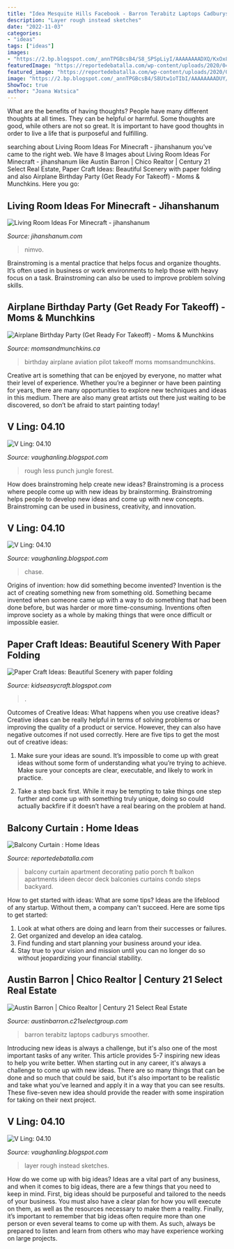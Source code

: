 ```yaml
---
title: "Idea Mesquite Hills Facebook - Barron Terabitz Laptops Cadburys Smoother"
description: "Layer rough instead sketches"
date: "2022-11-03"
categories:
- "ideas"
tags: ["ideas"]
images:
- "https://2.bp.blogspot.com/_annTPGBcsB4/S8_SPSpLiyI/AAAAAAAADXQ/KxOx8_gEP_0/s1600/1-layer-car3.jpg"
featuredImage: "https://reportedebatalla.com/wp-content/uploads/2020/04/pin-on-apartment-balcony-ft-balcony-curtain-ideas-scaled.jpg"
featured_image: "https://reportedebatalla.com/wp-content/uploads/2020/04/pin-on-apartment-balcony-ft-balcony-curtain-ideas-scaled.jpg"
image: "https://2.bp.blogspot.com/_annTPGBcsB4/S8Utw1oTIbI/AAAAAAAADUY/0-eUHFFSBvo/s400/chase.jpg"
ShowToc: true
author: "Joana Watsica"
---
```



What are the benefits of having thoughts?
People have many different thoughts at all times. They can be helpful or harmful. Some thoughts are good, while others are not so great. It is important to have good thoughts in order to live a life that is purposeful and fulfilling.

	

		
searching about Living Room Ideas For Minecraft - jihanshanum you've came to the right web. We have 8 Images about Living Room Ideas For Minecraft - jihanshanum like Austin Barron | Chico Realtor | Century 21 Select Real Estate, Paper Craft Ideas: Beautiful Scenery with paper folding and also Airplane Birthday Party (Get Ready For Takeoff) - Moms &amp; Munchkins. Here you go:
		
    
## Living Room Ideas For Minecraft - Jihanshanum

<img loading=lazy src="https://nimvo.com/wp-content/uploads/2019/05/Minecraft-living-rooms-14-750x422.jpg" onerror="this.onerror=null;this.src='https://tse4.mm.bing.net/th?id=OIP.vaMeSUbiXqBn9bSfCnO_7wHaEK&amp;pid=15.1';" alt="Living Room Ideas For Minecraft - jihanshanum">

_Source: jihanshanum.com_

>nimvo. 

	

Brainstroming is a mental practice that helps focus and organize thoughts. It’s often used in business or work environments to help those with heavy focus on a task. Brainstroming can also be used to improve problem solving skills.

    
## Airplane Birthday Party (Get Ready For Takeoff) - Moms &amp; Munchkins

<img loading=lazy src="https://www.momsandmunchkins.ca/wp-content/uploads/2013/01/pilot-full.jpg" onerror="this.onerror=null;this.src='https://tse1.mm.bing.net/th?id=OIP.kIffnfORRRhfQWazqf9WDAHaGc&amp;pid=15.1';" alt="Airplane Birthday Party (Get Ready For Takeoff) - Moms &amp; Munchkins">

_Source: momsandmunchkins.ca_

>birthday airplane aviation pilot takeoff moms momsandmunchkins. 

	

Creative art is something that can be enjoyed by everyone, no matter what their level of experience. Whether you’re a beginner or have been painting for years, there are many opportunities to explore new techniques and ideas in this medium. There are also many great artists out there just waiting to be discovered, so don’t be afraid to start painting today!

    
## V Ling: 04.10

<img loading=lazy src="https://4.bp.blogspot.com/_annTPGBcsB4/S7gmDZxMMzI/AAAAAAAADPE/kJ6bu6gftKQ/s1600/forestb.jpg" onerror="this.onerror=null;this.src='https://tse2.mm.bing.net/th?id=OIP.j7oLdyrespaV2sp1ssc9RgHaC7&amp;pid=15.1';" alt="V Ling: 04.10">

_Source: vaughanling.blogspot.com_

>rough less punch jungle forest. 

	

How does brainstroming help create new ideas?
Brainstroming is a process where people come up with new ideas by brainstorming. Brainstroming helps people to develop new ideas and come up with new concepts. Brainstroming can be used in business, creativity, and innovation.

    
## V Ling: 04.10

<img loading=lazy src="https://2.bp.blogspot.com/_annTPGBcsB4/S8Utw1oTIbI/AAAAAAAADUY/0-eUHFFSBvo/s400/chase.jpg" onerror="this.onerror=null;this.src='https://tse2.mm.bing.net/th?id=OIP.agEnkAEe0QEBsa1_RipGPQAAAA&amp;pid=15.1';" alt="V Ling: 04.10">

_Source: vaughanling.blogspot.com_

>chase. 

	

Origins of invention: how did something become invented?
Invention is the act of creating something new from something old. Something became invented when someone came up with a way to do something that had been done before, but was harder or more time-consuming. Inventions often improve society as a whole by making things that were once difficult or impossible easier.

    
## Paper Craft Ideas: Beautiful Scenery With Paper Folding

<img loading=lazy src="https://4.bp.blogspot.com/-hFh8zVLlt5M/WPWoFc6P4cI/AAAAAAAAASY/rvGcmK8pH4Y-dEnqvHWAN98Mh22jJeBCwCLcB/s1600/IMG_20170417_193807.jpg" onerror="this.onerror=null;this.src='https://tse1.mm.bing.net/th?id=OIP.UtjaJV9Vw3mPDexuEW4SCQHaFj&amp;pid=15.1';" alt="Paper Craft Ideas: Beautiful Scenery with paper folding">

_Source: kidseasycraft.blogspot.com_

>. 

	

Outcomes of Creative Ideas: What happens when you use creative ideas?
Creative ideas can be really helpful in terms of solving problems or improving the quality of a product or service. However, they can also have negative outcomes if not used correctly. Here are five tips to get the most out of creative ideas:
1. Make sure your ideas are sound. It’s impossible to come up with great ideas without some form of understanding what you’re trying to achieve. Make sure your concepts are clear, executable, and likely to work in practice.

2. Take a step back first. While it may be tempting to take things one step further and come up with something truly unique, doing so could actually backfire if it doesn’t have a real bearing on the problem at hand.

    
## Balcony Curtain : Home Ideas

<img loading=lazy src="https://reportedebatalla.com/wp-content/uploads/2020/04/pin-on-apartment-balcony-ft-balcony-curtain-ideas-scaled.jpg" onerror="this.onerror=null;this.src='https://tse1.mm.bing.net/th?id=OIP.4CCPOMhYJyUl-hLrsio63AHaJ4&amp;pid=15.1';" alt="Balcony Curtain : Home Ideas">

_Source: reportedebatalla.com_

>balcony curtain apartment decorating patio porch ft balkon apartments ideen decor deck balconies curtains condo steps backyard. 

	

How to get started with ideas: What are some tips?
Ideas are the lifeblood of any startup. Without them, a company can't succeed. Here are some tips to get started:
1. Look at what others are doing and learn from their successes or failures.
2. Get organized and develop an idea catalog. 
3. Find funding and start planning your business around your idea.  
4. Stay true to your vision and mission until you can no longer do so without jeopardizing your financial stability.

    
## Austin Barron | Chico Realtor | Century 21 Select Real Estate

<img loading=lazy src="https://upload.terabitz.com/u/c21select/agents/agt_210_77336.jpg?t=1553198176" onerror="this.onerror=null;this.src='https://tse4.mm.bing.net/th?id=OIP.d-PIt6Y7Tr05qFzcZC-dvQAAAA&amp;pid=15.1';" alt="Austin Barron | Chico Realtor | Century 21 Select Real Estate">

_Source: austinbarron.c21selectgroup.com_

>barron terabitz laptops cadburys smoother. 

	

Introducing new ideas is always a challenge, but it's also one of the most important tasks of any writer. This article provides 5-7 inspiring new ideas to help you write better.
When starting out in any career, it's always a challenge to come up with new ideas. There are so many things that can be done and so much that could be said, but it's also important to be realistic and take what you've learned and apply it in a way that you can see results. These five-seven new idea should provide the reader with some inspiration for taking on their next project.

    
## V Ling: 04.10

<img loading=lazy src="https://2.bp.blogspot.com/_annTPGBcsB4/S8_SPSpLiyI/AAAAAAAADXQ/KxOx8_gEP_0/s1600/1-layer-car3.jpg" onerror="this.onerror=null;this.src='https://tse3.mm.bing.net/th?id=OIP.nYzggI-eNy0CjVSuIwZshAHaE8&amp;pid=15.1';" alt="V Ling: 04.10">

_Source: vaughanling.blogspot.com_

>layer rough instead sketches. 

	

How do we come up with big ideas?
Ideas are a vital part of any business, and when it comes to big ideas, there are a few things that you need to keep in mind. First, big ideas should be purposeful and tailored to the needs of your business. You must also have a clear plan for how you will execute on them, as well as the resources necessary to make them a reality. Finally, it’s important to remember that big ideas often require more than one person or even several teams to come up with them. As such, always be prepared to listen and learn from others who may have experience working on large projects.

